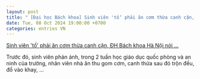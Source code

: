 ```yaml
---
layout: post
title: " [Đại học Bách khoa] Sinh viên 'tố' phải ăn cơm thừa canh cặn, ĐH Bách khoa Hà Nội nói ..."
date: Tue, 08 Oct 2024 19:00:00 +0700
categories: entries VN
---
```

[Sinh viên 'tố' phải ăn cơm thừa canh cặn, ĐH Bách khoa Hà Nội nói ...](https://laodong.vn/giao-duc/sinh-vien-to-phai-an-com-thua-canh-can-dh-bach-khoa-ha-noi-noi-gi-1404959.ldo)

Trước đó, sinh viên phản ánh, trong 2 tuần học giáo dục quốc phòng và an ninh của trường, nhân viên nhà ăn thu gom cơm, canh thừa sau đó trộn đều, đổ vào khay, ...

